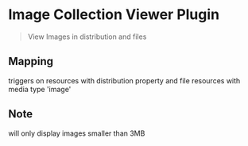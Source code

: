# Image Collection Viewer Plugin

> View Images in distribution and files

## Mapping

triggers on resources with distribution property and file resources with media type 'image'

## Note

will only display images smaller than 3MB
